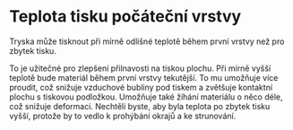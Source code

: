 Teplota tisku počáteční vrstvy
====
Tryska může tisknout při mírně odlišné teplotě během první vrstvy než pro zbytek tisku.

To je užitečné pro zlepšení přilnavosti na tiskou plochu. Při mírně vyšší teplotě bude materiál během první vrstvy tekutější. To mu umožňuje více proudit, což snižuje vzduchové bubliny pod tiskem a zvětšuje kontaktní plochu s tiskovou podložkou. Umožňuje také žíhání materiálu o něco déle, což snižuje deformaci. Nechtěli byste, aby byla teplota po zbytek tisku vyšší, protože by to vedlo k prohýbání okrajů a ke strunování.
